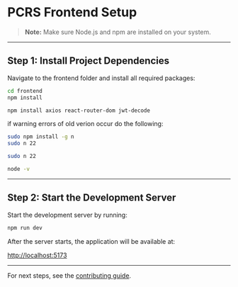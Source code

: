 # PCRS Frontend Setup

> **Note:** Make sure Node.js and npm are installed on your system.

---

## Step 1: Install Project Dependencies

Navigate to the frontend folder and install all required packages:

```bash
cd frontend
npm install
```

```bash
npm install axios react-router-dom jwt-decode
```


if warning errors of old verion occur do the following:

```bash
sudo npm install -g n
sudo n 22
```

```bash
sudo n 22
```

```bash
node -v
```
---

## Step 2: Start the Development Server

Start the development server by running:

```bash
npm run dev
```

After the server starts, the application will be available at:

[http://localhost:5173](http://localhost:5173)

---

For next steps, see the [contributing guide](../CONTRIBUTING.md).
